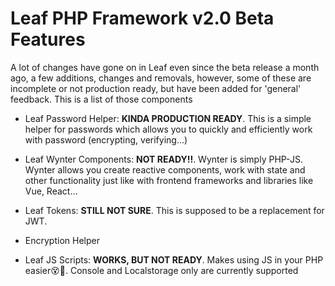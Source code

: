 # Leaf PHP Framework v2.0 Beta Features

A lot of changes have gone on in Leaf even since the beta release a month ago, a few additions, changes and removals, however, some of these are incomplete or not production ready, but have been added for 'general' feedback. This is a list of those components

- Leaf Password Helper: **KINDA PRODUCTION READY**. This is a simple helper for passwords which allows you to quickly and efficiently work with password (encrypting, verifying...)

- Leaf Wynter Components: **NOT READY!!**. Wynter is simply PHP-JS. Wynter allows you create reactive components, work with state and other functionality just like with frontend frameworks and libraries like Vue, React...

- Leaf Tokens: **STILL NOT SURE**. This is supposed to be a replacement for JWT.

- Encryption Helper

- Leaf JS Scripts: **WORKS, BUT NOT READY**. Makes using JS in your PHP easier😵🤔. Console and Localstorage only are currently supported
